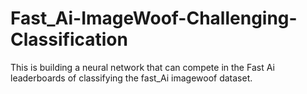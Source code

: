 # Fast_Ai-ImageWoof-Challenging-Classification
This is building a neural network that can compete in the Fast Ai leaderboards of classifying the fast_Ai imagewoof dataset.
